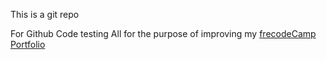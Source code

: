 This is a git repo

For Github Code testing
All for the purpose of improving my [frecodeCamp Portfolio](http://www.frecodecamp.org)
